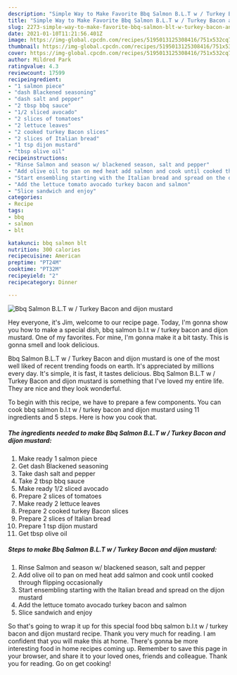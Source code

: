 ```yaml
---
description: "Simple Way to Make Favorite Bbq Salmon B.L.T w / Turkey Bacon and dijon mustard"
title: "Simple Way to Make Favorite Bbq Salmon B.L.T w / Turkey Bacon and dijon mustard"
slug: 2273-simple-way-to-make-favorite-bbq-salmon-blt-w-turkey-bacon-and-dijon-mustard
date: 2021-01-10T11:21:56.401Z
image: https://img-global.cpcdn.com/recipes/5195013125308416/751x532cq70/bbq-salmon-blt-w-turkey-bacon-and-dijon-mustard-recipe-main-photo.jpg
thumbnail: https://img-global.cpcdn.com/recipes/5195013125308416/751x532cq70/bbq-salmon-blt-w-turkey-bacon-and-dijon-mustard-recipe-main-photo.jpg
cover: https://img-global.cpcdn.com/recipes/5195013125308416/751x532cq70/bbq-salmon-blt-w-turkey-bacon-and-dijon-mustard-recipe-main-photo.jpg
author: Mildred Park
ratingvalue: 4.3
reviewcount: 17599
recipeingredient:
- "1 salmon piece"
- "dash Blackened seasoning"
- "dash salt and pepper"
- "2 tbsp bbq sauce"
- "1/2 sliced avocado"
- "2 slices of tomatoes"
- "2 lettuce leaves"
- "2 cooked turkey Bacon slices"
- "2 slices of Italian bread"
- "1 tsp dijon mustard"
- "tbsp olive oil"
recipeinstructions:
- "Rinse Salmon and season w/ blackened season, salt and pepper"
- "Add olive oil to pan on med heat add salmon and cook until cooked through flipping occasionally"
- "Start ensembling starting with the Italian bread and spread on the dijon mustard"
- "Add the lettuce tomato avocado turkey bacon and salmon"
- "Slice sandwich and enjoy"
categories:
- Recipe
tags:
- bbq
- salmon
- blt

katakunci: bbq salmon blt 
nutrition: 300 calories
recipecuisine: American
preptime: "PT24M"
cooktime: "PT32M"
recipeyield: "2"
recipecategory: Dinner

---
```



![Bbq Salmon B.L.T w / Turkey Bacon and dijon mustard](https://img-global.cpcdn.com/recipes/5195013125308416/751x532cq70/bbq-salmon-blt-w-turkey-bacon-and-dijon-mustard-recipe-main-photo.jpg)

Hey everyone, it's Jim, welcome to our recipe page. Today, I'm gonna show you how to make a special dish, bbq salmon b.l.t w / turkey bacon and dijon mustard. One of my favorites. For mine, I'm gonna make it a bit tasty. This is gonna smell and look delicious.

Bbq Salmon B.L.T w / Turkey Bacon and dijon mustard is one of the most well liked of recent trending foods on earth. It's appreciated by millions every day. It's simple, it is fast, it tastes delicious. Bbq Salmon B.L.T w / Turkey Bacon and dijon mustard is something that I've loved my entire life. They are nice and they look wonderful.




To begin with this recipe, we have to prepare a few components. You can cook bbq salmon b.l.t w / turkey bacon and dijon mustard using 11 ingredients and 5 steps. Here is how you cook that.

<!--inarticleads1-->

##### The ingredients needed to make Bbq Salmon B.L.T w / Turkey Bacon and dijon mustard:

1. Make ready 1 salmon piece
1. Get dash Blackened seasoning
1. Take dash salt and pepper
1. Take 2 tbsp bbq sauce
1. Make ready 1/2 sliced avocado
1. Prepare 2 slices of tomatoes
1. Make ready 2 lettuce leaves
1. Prepare 2 cooked turkey Bacon slices
1. Prepare 2 slices of Italian bread
1. Prepare 1 tsp dijon mustard
1. Get tbsp olive oil




<!--inarticleads2-->

##### Steps to make Bbq Salmon B.L.T w / Turkey Bacon and dijon mustard:

1. Rinse Salmon and season w/ blackened season, salt and pepper
1. Add olive oil to pan on med heat add salmon and cook until cooked through flipping occasionally
1. Start ensembling starting with the Italian bread and spread on the dijon mustard
1. Add the lettuce tomato avocado turkey bacon and salmon
1. Slice sandwich and enjoy




So that's going to wrap it up for this special food bbq salmon b.l.t w / turkey bacon and dijon mustard recipe. Thank you very much for reading. I am confident that you will make this at home. There's gonna be more interesting food in home recipes coming up. Remember to save this page in your browser, and share it to your loved ones, friends and colleague. Thank you for reading. Go on get cooking!
